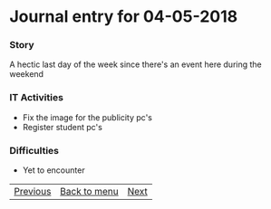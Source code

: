 # Journal entry for 04-05-2018

### Story

A hectic last day of the week since there's an event here during the weekend

### IT Activities

- Fix the image for the publicity pc's
- Register student pc's

### Difficulties

- Yet to encounter

<table><tr><td><a href="03-05.html">Previous</a></td><td><a href="../">Back to menu</a></td><td><a href="07-05.html">Next</a></td></tr></table>

